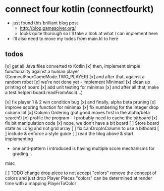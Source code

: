 # connect four kotlin (connectfourkt)

- just found this brilliant blog post
  - http://blog.gamesolver.org/
  - looks quite thorough so I'll take a look at what I can implement here
- i'll also need to move my todos from main.kt to here

## todos

[x] get all Java files converted to Kotlin
[x] then, implement simple functionality against a human player (ConnectFourGameMode.TWO_PLAYER)
[x] and after that, against a random robot
[x] we're not done yet - implement Minimax!
[x] clean up printing of board
[x] add unit testing for minimax
[x] and after all that, make a test helper: board.readFromAscii(...)

[x] fix player 1 & 2 win condition bug
[x] and finally, alpha beta pruning
[x] improve scoring function for minimax
[x] fix numbering for the integer drop column lol
[x] Column Ordering (put good moves first in the alpha/beta search!)
[x] profile the program - I probably need to cache the bitboard
    [x] fix bit manipulation code
    [x] nope, we don't have a bit board
[ ] Store board state as Long and not grid array
  [ ] fix canDropInColumn to use a bitboard
[ ] include & enforce a style guide
[ ] read the blog above & start implementing
  - one anti-pattern i introduced is having multiple score mechanisms for grading...

misc

[ ] TODO change drop piece to not accept "colors"
    remove the concept of colors and just drop Player Pieces
    "colors" can be determined at render time with a mapping PlayerToColor
